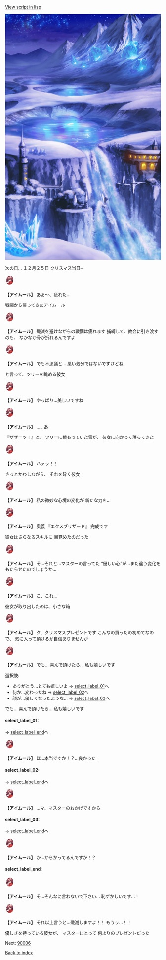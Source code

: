 [View script in lisp](../scripts/20025104.txt)

![highland_snow.png](../images/backgrounds/highland_snow.png)

次の日…
１２月２５日
クリスマス当日─

<img src="../images/units/200251.png" alt="200251.png" height="34"/>

**【アイムール】**
あぁ〜、疲れた…

戦闘から帰ってきたアイムール

<img src="../images/units/200251.png" alt="200251.png" height="34"/>

**【アイムール】**
殲滅を避けながらの戦闘は疲れます
捕縛して、教会に引き渡すのも、
なかなか骨が折れるんですよ

<img src="../images/units/200251.png" alt="200251.png" height="34"/>

**【アイムール】**
でも不思議と…
悪い気分ではないですけどね

と言って、ツリーを眺める彼女

<img src="../images/units/200251.png" alt="200251.png" height="34"/>

**【アイムール】**
やっぱり…美しいですね

<img src="../images/units/200251.png" alt="200251.png" height="34"/>

**【アイムール】**
……あ

『ザザーッ！』と、
ツリーに積もっていた雪が、
彼女に向かって落ちてきた

<img src="../images/units/200251.png" alt="200251.png" height="34"/>

**【アイムール】**
ハァッ！！

さっとかわしながら、
それを砕く彼女

<img src="../images/units/200251.png" alt="200251.png" height="34"/>

**【アイムール】**
私の微妙な心境の変化が
新たな力を…

<img src="../images/units/200251.png" alt="200251.png" height="34"/>

**【アイムール】**
奥義
『エクスブリザード』
完成です

彼女はさらなるスキルに
目覚めたのだった

<img src="../images/units/200251.png" alt="200251.png" height="34"/>

**【アイムール】**
そ…それと…マスターの言ってた
“優しい心”が…また違う変化を
もたらせたのでしょうか…

<img src="../images/units/200251.png" alt="200251.png" height="34"/>

**【アイムール】**
こ、これ…

彼女が取り出したのは、小さな箱

<img src="../images/units/200251.png" alt="200251.png" height="34"/>

**【アイムール】**
ク、クリスマスプレゼントです
こんなの買ったの初めてなので、
気に入って頂けるか自信ありませんが

<img src="../images/units/200251.png" alt="200251.png" height="34"/>

**【アイムール】**
でも…
喜んで頂けたら…
私も嬉しいです

選択肢:
- ありがとう…とても嬉しいよ → [select_label_01](#select_label_01)へ
- 何か…変わったね → [select_label_02](#select_label_02)へ
- 顔が…優しくなったような… → [select_label_03](#select_label_03)へ

でも…
喜んで頂けたら…
私も嬉しいです

#### select_label_01:
 → [select_label_end](#select_label_end)へ

<img src="../images/units/200251.png" alt="200251.png" height="34"/>

**【アイムール】**
ほ…本当ですか！？…良かった

#### select_label_02:
 → [select_label_end](#select_label_end)へ

<img src="../images/units/200251.png" alt="200251.png" height="34"/>

**【アイムール】**
…マ、マスターのおかげですから　

#### select_label_03:
 → [select_label_end](#select_label_end)へ

<img src="../images/units/200251.png" alt="200251.png" height="34"/>

**【アイムール】**
か…からかってるんですか！？

#### select_label_end:

<img src="../images/units/200251.png" alt="200251.png" height="34"/>

**【アイムール】**
そ…そんなに言わないで下さい…
恥ずかしいです…！

<img src="../images/units/200251.png" alt="200251.png" height="34"/>

**【アイムール】**
それ以上言うと…殲滅しますよ！！
もうッ…！！

優しさを持っている彼女が、
マスターにとって
何よりのプレゼントだった

Next: [90006](90006.md)

[Back to index](index.md)
